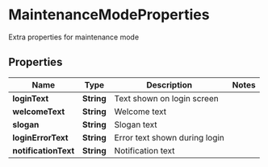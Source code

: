 

# MaintenanceModeProperties

Extra properties for maintenance mode

## Properties

| Name | Type | Description | Notes |
|------------ | ------------- | ------------- | -------------|
|**loginText** | **String** | Text shown on login screen |  |
|**welcomeText** | **String** | Welcome text |  |
|**slogan** | **String** | Slogan text |  |
|**loginErrorText** | **String** | Error text shown during login |  |
|**notificationText** | **String** | Notification text |  |



